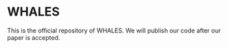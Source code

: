 # WHALES
This is the official repository of WHALES. We will publish our code after our paper is accepted.
